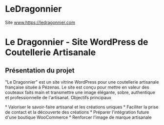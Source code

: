 # LeDragonnier
Site www.https://ledragonnier.com

# Le Dragonnier - Site WordPress de Coutellerie Artisanale
## Présentation du projet
"Le Dragonnier" est un site vitrine WordPress pour une coutellerie artisanale française située à Pézenas. Le site est conçu pour mettre en valeur des couteaux faits main et transmettre une image élégante, sobre, authentique et professionnelle de l'artisanat.
Objectifs principaux

° Valoriser le savoir-faire artisanal et les créations uniques
° Faciliter la prise de contact et la découverte des créations
° Préparer l'intégration future d'une boutique WooCommerce
° Renforcer l'image de marque artisanale
